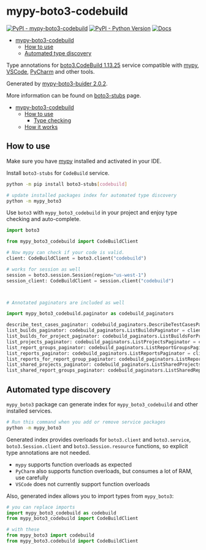 # mypy-boto3-codebuild

[![PyPI - mypy-boto3-codebuild](https://img.shields.io/pypi/v/mypy-boto3-codebuild.svg?color=blue)](https://pypi.org/project/mypy-boto3-codebuild)
[![PyPI - Python Version](https://img.shields.io/pypi/pyversions/mypy-boto3-codebuild.svg?color=blue)](https://pypi.org/project/mypy-boto3-codebuild)
[![Docs](https://img.shields.io/readthedocs/mypy-boto3-builder.svg?color=blue)](https://mypy-boto3-builder.readthedocs.io/)

- [mypy-boto3-codebuild](#mypy-boto3-codebuild)
  - [How to use](#how-to-use)
  - [Automated type discovery](#automated-type-discovery)


Type annotations for
[boto3.CodeBuild 1.13.25](https://boto3.amazonaws.com/v1/documentation/api/1.13.25/reference/services/codebuild.html#CodeBuild) service
compatible with [mypy](https://github.com/python/mypy), [VSCode](https://code.visualstudio.com/),
[PyCharm](https://www.jetbrains.com/pycharm/) and other tools.

Generated by [mypy-boto3-buider 2.0.2](https://github.com/vemel/mypy_boto3_builder).

More information can be found on [boto3-stubs](https://pypi.org/project/boto3-stubs/) page.

- [mypy-boto3-codebuild](#mypy-boto3-codebuild)
  - [How to use](#how-to-use)
    - [Type checking](#type-checking)
  - [How it works](#how-it-works)

## How to use

Make sure you have [mypy](https://github.com/python/mypy) installed and activated in your IDE.

Install `boto3-stubs` for `CodeBuild` service.

```bash
python -m pip install boto3-stubs[codebuild]

# update installed packages index for automated type discovery
python -m mypy_boto3
```

Use `boto3` with `mypy_boto3_codebuild` in your project and enjoy type checking and auto-complete.

```python
import boto3

from mypy_boto3_codebuild import CodeBuildClient

# Now mypy can check if your code is valid.
client: CodeBuildClient = boto3.client("codebuild")

# works for session as well
session = boto3.session.Session(region="us-west-1")
session_client: CodeBuildClient = session.client("codebuild")



# Annotated paginators are included as well

import mypy_boto3_codebuild.paginator as codebuild_paginators

describe_test_cases_paginator: codebuild_paginators.DescribeTestCasesPaginator = client.get_paginator("describe_test_cases")
list_builds_paginator: codebuild_paginators.ListBuildsPaginator = client.get_paginator("list_builds")
list_builds_for_project_paginator: codebuild_paginators.ListBuildsForProjectPaginator = client.get_paginator("list_builds_for_project")
list_projects_paginator: codebuild_paginators.ListProjectsPaginator = client.get_paginator("list_projects")
list_report_groups_paginator: codebuild_paginators.ListReportGroupsPaginator = client.get_paginator("list_report_groups")
list_reports_paginator: codebuild_paginators.ListReportsPaginator = client.get_paginator("list_reports")
list_reports_for_report_group_paginator: codebuild_paginators.ListReportsForReportGroupPaginator = client.get_paginator("list_reports_for_report_group")
list_shared_projects_paginator: codebuild_paginators.ListSharedProjectsPaginator = client.get_paginator("list_shared_projects")
list_shared_report_groups_paginator: codebuild_paginators.ListSharedReportGroupsPaginator = client.get_paginator("list_shared_report_groups")
```

## Automated type discovery

`mypy_boto3` package can generate index for `mypy_boto3_codebuild` and other installed services.

```bash
# Run this command when you add or remove service packages
python -m mypy_boto3
```

Generated index provides overloads for `boto3.client` and `boto3.service`,
`boto3.Session.client` and `boto3.Session.resource` functions,
so explicit type annotations are not needed.

- `mypy` supports function overloads as expected
- `PyCharm` also supports function overloads, but consumes a lot of RAM, use carefully
- `VSCode` does not currently support function overloads

Also, generated index allows you to import types from `mypy_boto3`:

```python
# you can replace imports
import mypy_boto3_codebuild as codebuild
from mypy_boto3_codebuild import CodeBuildClient

# with these
from mypy_boto3 import codebuild
from mypy_boto3.codebuild import CodeBuildClient
```